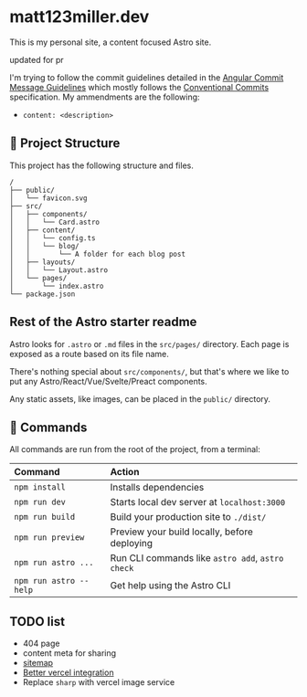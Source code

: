 # matt123miller.dev

This is my personal site, a content focused Astro site.

updated for pr

I'm trying to follow the commit guidelines detailed in the [Angular Commit Message Guidelines](https://github.com/angular/angular/blob/22b96b9/CONTRIBUTING.md#-commit-message-guidelines) which mostly follows the [Conventional Commits](https://www.conventionalcommits.org/en/v1.0.0/) specification. My ammendments are the following:

- `content: <description>`

## 🚀 Project Structure

This project has the following structure and files.

```
/
├── public/
│   └── favicon.svg
├── src/
│   ├── components/
│   │   └── Card.astro
│   ├── content/
│   │   └── config.ts
│   │   └── blog/
│   │       └── A folder for each blog post
│   ├── layouts/
│   │   └── Layout.astro
│   └── pages/
│       └── index.astro
└── package.json
```

## Rest of the Astro starter readme

Astro looks for `.astro` or `.md` files in the `src/pages/` directory. Each page is exposed as a route based on its file name.

There's nothing special about `src/components/`, but that's where we like to put any Astro/React/Vue/Svelte/Preact components.

Any static assets, like images, can be placed in the `public/` directory.

## 🧞 Commands

All commands are run from the root of the project, from a terminal:

| Command                | Action                                           |
| :--------------------- | :----------------------------------------------- |
| `npm install`          | Installs dependencies                            |
| `npm run dev`          | Starts local dev server at `localhost:3000`      |
| `npm run build`        | Build your production site to `./dist/`          |
| `npm run preview`      | Preview your build locally, before deploying     |
| `npm run astro ...`    | Run CLI commands like `astro add`, `astro check` |
| `npm run astro --help` | Get help using the Astro CLI                     |

## TODO list

- 404 page
- content meta for sharing
- [sitemap](https://docs.astro.build/en/guides/integrations-guide/sitemap/)
- [Better vercel integration](https://vercel.com/docs/frameworks/astro)
- Replace `sharp` with vercel image service
